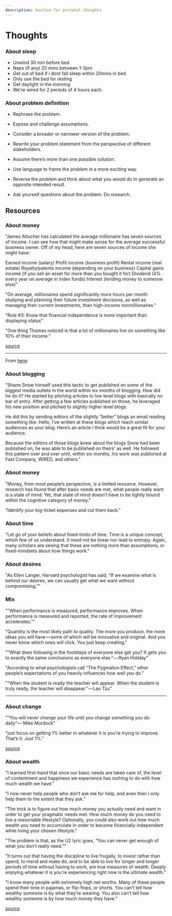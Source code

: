 ```yaml
---
description: Section for personal thoughts
---
```


# Thoughts



### About sleep

- Unwind 30 min before bed
- Naps (if any) 20 mins between 1-3pm
- Get out of bed if i dont fall sleep within 20mins in bed
- Only use the bed for resting
- Get daylight in the morning
- We're wired for 2 periods of 4 hours each.



### About problem definition

- Rephrase the problem.

-  Expose and challenge assumptions.
- Consider a broader or narrower version of the problem.
- Rewrite your problem statement from the perspective of different stakeholders.
- Assume there’s more than one possible solution.
- Use language to frame the problem in a more exciting way.
- Reverse the problem and think about what you would do to generate an opposite intended result.
- Ask yourself questions about the problem. Do research.

## Resources



### About money

"James Altucher has calculated the average millionaire has seven sources of income. I can see how that might make sense for the average successful business owner. Off of my head, here are seven sources of income she might have:

Earned income (salary)
Profit income (business profit)
Rental income (real estate)
Royalty/patents income (depending on your business)
Capital gains income (if you sell an asset for more than you bought it for)
Dividend (4% every year on average in index funds)
Interest (lending money to someone else)"

"On average, millionaires spend significantly more hours per month studying and planning their future investment decisions, as well as managing their current investments, than high-income nonmillionaires."

"Rule #3: Know that financial independence is more important than displaying status"

"One thing Thomas noticed is that a lot of millionaires live on something like 10% of their income."

[source](https://qz.com/913249/the-practical-steps-it-takes-to-actually-become-a-millionaire/)





---

From [here](https://medium.com/the-mission/21-ways-to-reach-your-dreams-within-12-months-ba724caf6e27):



### About blogging

"Shane Snow himself used this tactic to get published on some of the biggest media outlets in the world within six months of blogging. How did he do it? He started by pitching articles to low level blogs with basically no bar of entry. After getting a few articles published on those, he leveraged his new position and pitched to slightly higher level blogs.

He did this by sending editors of the slightly “better” blogs an email reading something like: Hello, I’ve written at these blogs which reach similar audiences as your blog. Here’s an article I think would be a great fit for your audience.

Because the editors of those blogs knew about the blogs Snow had been published on, he was able to be published on theirs’ as well. He followed this pattern over and over until, within six months, his work was published at Fast Company, WIRED, and others."



### About money

"Money, from most people’s perspective, is a limited resource. However, research has found that after basic needs are met, what people really want is a state of mind. Yet, that state of mind doesn’t have to be tightly bound within the cognitive category of money."

"Identify your big-ticket expenses and cut them back."



### About time

"Let go of your beliefs about fixed-limits of time. Time is a unique concept, which few of us understand. It need not be linear nor lead to entropy. Again, many scholars are seeing that these are nothing more than assumptions, or fixed-mindsets about how things work."



### About desires

"As Ellen Langer, Harvard psychologist has said, “If we examine what is behind our desires, we can usually get what we want without compromising.”"



### Mix

"“When performance is measured, performance improves. When performance is measured and reported, the rate of improvement accelerates.”"

"Quantity is the most likely path to quality. The more you produce, the more ideas you will have — some of which will be innovative and original. And you never know which ones will click. You just keep creating."

"“What does following in the footsteps of everyone else get you? It gets you to exactly the same conclusions as everyone else.” — Ryan Holiday"

"According to what psychologists call “The Pygmalion Effect,” other people’s expectations of you heavily influences how well you do."

"“When the student is ready the teacher will appear. When the student is truly ready, the teacher will disappear.” — Lao Tzu"



---

### About change

"“You will never change your life until you change something you do daily”— Mike Murdock"

"just focus on getting 1% better in whatever it is you’re trying to improve. That’s it. Just 1%."



[source](http://www.iamwire.com/2017/02/better-everyday-kaizen-self-improvement/148918)



### About wealth

"I learned first-hand that once our basic needs are taken care of, the level of contentment and happiness we experience has nothing to do with how much wealth we have."

"I now never help people who don’t ask me for help, and even then I only help them to the extent that they ask."

"The trick is to figure out how much money you actually need and want in order to get your pragmatic needs met. How much money do you need to live a reasonable lifestyle? Optionally, you could also work out how much wealth you need to accumulate in order to become financially independent while living your chosen lifestyle."

"The problem is that, as the U2 lyric goes, “You can never get enough of what you don’t really need.”"

"It turns out that having the discipline to live frugally, to invest rather than spend, to mend and make do, and to be able to live for longer and longer periods of time without having to work, are true measures of wealth. Deeply enjoying whatever it is you’re experiencing right now is the ultimate wealth."

"I know many people with extremely high net worths. Many of these people spend their time in pajamas, or flip-flops, or shorts. You can’t tell how wealthy someone is by what they’re wearing. You also can’t tell how wealthy someone is by how much money they have."

[source](https://hackernoon.com/multi-millionaire-at-27-what-i-learned-7df8153f5425)

